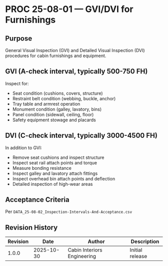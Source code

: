 # PROC 25-08-01 — GVI/DVI for Furnishings

## Purpose
General Visual Inspection (GVI) and Detailed Visual Inspection (DVI) procedures for cabin furnishings and equipment.

## GVI (A-check interval, typically 500-750 FH)
Inspect for:
- Seat condition (cushions, covers, structure)
- Restraint belt condition (webbing, buckle, anchor)
- Tray table and armrest operation
- Monument condition (galley, lavatory, bins)
- Panel condition (sidewall, ceiling, floor)
- Safety equipment stowage and placards

## DVI (C-check interval, typically 3000-4500 FH)
In addition to GVI:
- Remove seat cushions and inspect structure
- Inspect seat rail attach points and torque
- Measure bonding resistance
- Inspect galley and lavatory attach fittings
- Inspect overhead bin attach points and deflection
- Detailed inspection of high-wear areas

## Acceptance Criteria
Per `DATA_25-08-02_Inspection-Intervals-And-Acceptance.csv`

## Revision History
| Revision | Date       | Author                     | Description     |
|----------|------------|----------------------------|-----------------|
| 1.0.0    | 2025-10-30 | Cabin Interiors Engineering | Initial release |
